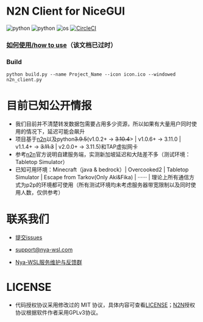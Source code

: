 # N2N Client for NiceGUI

![python](https://img.shields.io/badge/Version-2.0.2-cyan) ![python](https://img.shields.io/badge/Python-3.11.5-blue) ![os](https://img.shields.io/badge/OS-Windows-orange) [![CircleCI](https://dl.circleci.com/status-badge/img/gh/Nya-WSL/N2N-Client-py/tree/main.svg?style=svg)](https://dl.circleci.com/status-badge/redirect/gh/Nya-WSL/N2N-Client-py/tree/main)

### [如何使用/how to use](./How-To-Use.md)（该文档已过时）

### Build

`python build.py --name Project_Name --icon icon.ico --windowed n2n_client.py`

# 目前已知公开情报

* 我们目前并不清楚转发数据包需要占用多少资源，所以如果有大量用户同时使用的情况下，延迟可能会飙升
* 项目基于[n2n](https://github.com/ntop/n2n)以及python<s>3.9.5</s>(v1.0.2+ -> <s>3.10.4</s>> | v1.0.6+ -> 3.11.0 | v1.1.4+ -> <s>3.11.3</s> | v2.0.0+ -> 3.11.5)和TAP虚拟网卡
* 参考[n2n](https://github.com/ntop/n2n)官方说明自建服务端，实测新加坡延迟和大陆差不多（测试环境：Tabletop Simulator）
* 已知可用环境：Minecraft（java & bedrock）| Overcooked2 | Tabletop Simulator | Escape from Tarkov(Only Aki&Fika) | ······ | 理论上所有通信方式为p2p的环境都可使用（所有测试环境均未考虑服务器带宽限制以及同时使用人数，仅供参考）

# 联系我们

- [提交issues](https://github.com/Nya-WSL/issues/issues)

- [support@nya-wsl.com](mailto:support@nya-wsl.com)

- [Nya-WSL服务维护与反馈群](https://jq.qq.com/?_wv=1027&k=tSeB0sdy)

# LICENSE

- 代码授权协议采用修改过的 MIT 协议，具体内容可查看[LICENSE](LICENSE)；[N2N](https://github.com/ntop/n2n)授权协议根据软件作者采用GPLv3协议。